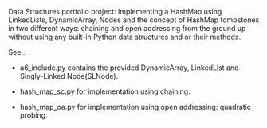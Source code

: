 Data Structures portfolio project: Implementing a HashMap using 
LinkedLists, DynamicArray, Nodes and the 
concept of HashMap tombstones in two different 
ways: chaining and open addressing from the 
ground up without using any built-in 
Python data structures and or their methods.

See...

- a6_include.py contains the provided DynamicArray,
LinkedList and Singly-Linked Node(SLNode). 

- hash_map_sc.py for implementation using
chaining. 

- hash_map_oa.py for implementation using 
open addressing: quadratic probing. 